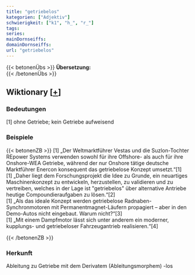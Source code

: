 ```yaml
---
title: "getriebelos"
kategorien: ["Adjektiv"]
schwierigkeit: ["k1", "h_", "r_"]
tags:
series:
mainDornseiffs:
domainDornseiffs:
url: "getriebelos"
---
```


{{< betonenÜbs >}}
**Übersetzung:**  
{{< /betonenÜbs >}}

## Wiktionary [[+](https://de.wiktionary.org/wiki/getriebelos)]

### Bedeutungen
[1] ohne Getriebe; kein Getriebe aufweisend  

### Beispiele
{{< betonenZB >}}
[1] „Der Weltmarktführer Vestas und die Suzlon-Tochter REpower Systems verwenden sowohl für ihre Offshore- als auch für ihre Onshore-WEA Getriebe, während der nur Onshore tätige deutsche Marktführer Enercon konsequent das getriebelose Konzept umsetzt.“[1]  
[1] „Daher liegt dem Forschungsprojekt die Idee zu Grunde, ein neuartiges Maschinenkonzept zu entwickeln, herzustellen,  zu validieren und zu vertreiben, welches in der Lage ist "getriebelos" über alternative Antriebe heutige Compoundieraufgaben zu lösen.“[2]  
[1] „Als das ideale Konzept werden getriebelose Radnaben-Synchronmotoren mit Permanentmagnet-Läufern propagiert – aber in den Demo-Autos nicht eingebaut. Warum nicht?“[3]  
[1] „Mit einem Dampfmotor lässt sich unter anderem ein moderner, kupplungs- und getriebeloser Fahrzeugantrieb realisieren.“[4]  

{{< /betonenZB >}}
### Herkunft
Ableitung zu Getriebe mit dem Derivatem (Ableitungsmorphem) -los  


